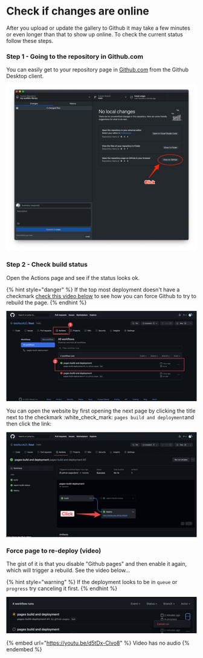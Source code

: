# Check if changes are online

After you upload or update the gallery to Github it may take a few minutes or even longer than that to show up online. To check the current status follow these steps.

### Step 1 - Going to the repository in Github.com

You can easily get to your repository page in [Github.com](https://github.com) from the Github Desktop client.

![](../../.gitbook/assets/ale-github-pages-environments-0.png)

### Step 2 - Check build status&#x20;

Open the Actions page and see if the status looks ok.

{% hint style="danger" %}
If the top most deployment doesn't have a checkmark [check this video below](double-check-if-site-is-online.md#force-page-rebuild-video) to see how you can force Github to try to rebuild the page.
{% endhint %}

![Checkmark means it should be online...](../../.gitbook/assets/githubpages-check-build-status.png)

You can open the website by first opening the next page by clicking the title next to the checkmark :white\_check\_mark: `pages build and deployment`and then click the link:

![](../../.gitbook/assets/githubpages-open.png)



### Force page to re-deploy (video)

The gist of it is that you disable "Github pages" and then enable it again, which will trigger a rebuild. See the video below...

{% hint style="warning" %}
If the deployment looks to be in `queue` or `progress` try canceling it first.
{% endhint %}

![](../../.gitbook/assets/githubpages-open-cancel.png)

{% embed url="https://youtu.be/d5tDx-CIvo8" %}
Video has no audio
{% endembed %}
